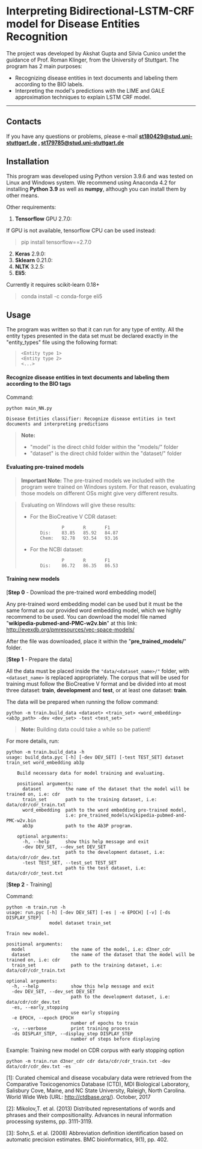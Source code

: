 **Interpreting Bidirectional-LSTM-CRF model for Disease Entities Recognition**
================

The project was developed by Akshat Gupta and Silvia Cunico undet the guidance of Prof. Roman Klinger, from the University of Stuttgart.
The program has 2 main purposes:
- Recognizing disease entities in text documents and labeling them according to the BIO labels.
- Interpreting the model's predictions with the LIME and GALE approximation techniques to explain LSTM CRF model. 

----------

Contacts
------------

If you have any questions or problems, please e-mail **st180429@stud.uni-stuttgart.de , st179785@stud.uni-stuttgart.de**

Installation
---------------

This program was developed using Python version 3.9.6 and was tested on Linux and Windows system.
We recommend using Anaconda 4.2 for installing **Python 3.9** as well as **numpy**, although you can install them by other means.

Other requirements:

1. **Tensorflow** GPU 2.7.0:

If GPU is not available, tensorflow CPU can be used instead:
> pip install tensorflow==2.7.0

2. **Keras** 2.9.0:
3. **Sklearn** 0.21.0:
4. **NLTK** 3.2.5:
5. **Eli5**:

Currently it requires scikit-learn 0.18+
> conda install -c conda-forge eli5

Usage
---------
The program was written so that it can run for any type of entity. All the entity types presented in the data set must be declared exactly in the "entity_types" file using the following format:
>```
><Entity type 1>
><Entity type 2>
><...>
>```
#### **Recognize disease entities in text documents and labeling them according to the BIO tags**
Command:

    python main_NN.py
    
    Disease Entities classifier: Recognize disease entities in text documents and interpreting predictions

> **Note:**
> - "model" is the direct child folder within the "models/" folder
> - "dataset" is the direct child folder within the "dataset/" folder

#### **Evaluating pre-trained models**

> **Important Note:** The pre-trained models we included with the program were trained on Windows system. For that reason, evaluating those models on different OSs might give very different results.

> Evaluating on Windows will give these results:
> - For the BioCreative V CDR dataset:
>```
>                P       R       F1
>        Dis:    83.85   85.92   84.87
>        Chem:   92.78   93.54   93.16
>```
> - For the NCBI dataset:
>```
>                P       R       F1
>        Dis:    86.72   86.35   86.53
>```

#### **Training new models**
[**Step 0** - Download the pre-trained word embedding model]

Any pre-trained word embedding model can be used but it must be the same format as our provided word embedding model, which we highly recommend to be used. You can download the model file named "**wikipedia-pubmed-and-PMC-w2v.bin**" at this link: http://evexdb.org/pmresources/vec-space-models/

After the file was downloaded, place it within the "**pre_trained_models/**" folder.

[**Step 1** - Prepare the data]

All the data must be placed inside the `"data/<dataset_name>/"` folder, with `<dataset_name>` is replaced appropriately. The corpus that will be used for training must follow the BioCreative V format and be divided into at most three dataset: **train**, **development** and **test**, or at least one dataset: **train**.

The data will be prepared when running the follow command:

    python -m train.build_data <dataset> <train_set> <word_embedding> <ab3p_path> -dev <dev_set> -test <test_set>

> **Note:** Building data could take a while so be patient!

For more details, run:

    python -m train.build_data -h
    usage: build_data.pyc [-h] [-dev DEV_SET] [-test TEST_SET] dataset train_set word_embedding ab3p

        Build necessary data for model training and evaluating.

        positional arguments:
          dataset         the name of the dataset that the model will be trained on, i.e: cdr
          train_set       path to the training dataset, i.e: data/cdr/cdr_train.txt
          word_embedding  path to the word embedding pre-trained model,
                          i.e: pre_trained_models/wikipedia-pubmed-and-PMC-w2v.bin
          ab3p            path to the Ab3P program.

        optional arguments:
          -h, --help      show this help message and exit
          -dev DEV_SET, --dev_set DEV_SET
                          path to the development dataset, i.e: data/cdr/cdr_dev.txt
          -test TEST_SET, --test_set TEST_SET
                          path to the test dataset, i.e: data/cdr/cdr_test.txt

[**Step 2** - Training]

Command:

    python -m train.run -h
    usage: run.pyc [-h] [-dev DEV_SET] [-es | -e EPOCH] [-v] [-ds DISPLAY_STEP]
                    model dataset train_set

    Train new model.

    positional arguments:
      model                 the name of the model, i.e: d3ner_cdr
      dataset               the name of the dataset that the model will be trained on, i.e: cdr
      train_set             path to the training dataset, i.e: data/cdr/cdr_train.txt

    optional arguments:
      -h, --help            show this help message and exit
      -dev DEV_SET, --dev_set DEV_SET
                            path to the development dataset, i.e: data/cdr/cdr_dev.txt
      -es, --early_stopping
                            use early stopping
      -e EPOCH, --epoch EPOCH
                            number of epochs to train
      -v, --verbose         print training process
      -ds DISPLAY_STEP, --display_step DISPLAY_STEP
      						number of steps before displaying

Example: Training new model on CDR corpus with early stopping option

    python -m train.run d3ner_cdr cdr data/cdr/cdr_train.txt -dev data/cdr/cdr_dev.txt -es

  [1]: Curated chemical and disease vocabulary data were retrieved from the Comparative Toxicogenomics Database (CTD), MDI Biological Laboratory, Salisbury Cove, Maine, and NC State University, Raleigh, North Carolina. World Wide Web (URL: http://ctdbase.org/). October, 2017
  
  [2]: Mikolov,T. et al. (2013) Distributed representations of words and phrases and their compositionality. Advances in neural information processing systems, pp. 3111-3119.
  
  [3]: Sohn,S. et al. (2008) Abbreviation definition identification based on automatic precision estimates. BMC bioinformatics, 9(1), pp. 402.
